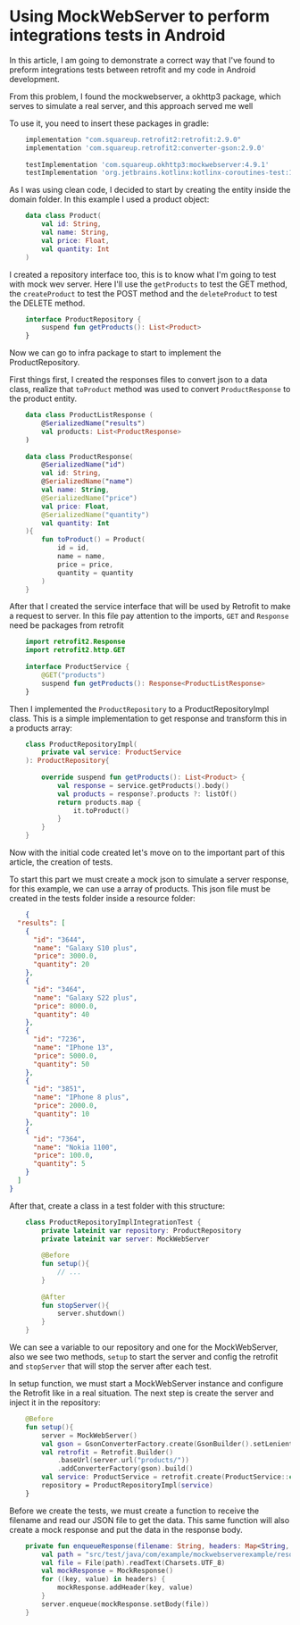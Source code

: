 # Using MockWebServer to perform integrations tests in Android

In this article, I am going to demonstrate a correct way that I've found to preform integrations
tests between retrofit and my code in Android development.

From this problem, I found the mockwebserver, a okhttp3 package, which serves to simulate a real
server, and this approach served me well

To use it, you need to insert these packages in gradle:

```gradle
    implementation "com.squareup.retrofit2:retrofit:2.9.0"
    implementation 'com.squareup.retrofit2:converter-gson:2.9.0'
    
    testImplementation 'com.squareup.okhttp3:mockwebserver:4.9.1'
    testImplementation 'org.jetbrains.kotlinx:kotlinx-coroutines-test:1.5.2'
```

As I was using clean code, I decided to start by creating the entity inside the domain folder. In
this example I used a product object:

```kt
    data class Product(
        val id: String,
        val name: String,
        val price: Float,
        val quantity: Int
    )
```

I created a repository interface too, this is to know what I'm going to test with mock wev server.
Here I'll use the `getProducts` to test the GET method, the `createProduct` to test the POST method
and the `deleteProduct` to test the DELETE method.

```kt
    interface ProductRepository {
        suspend fun getProducts(): List<Product>
    }
```

Now we can go to infra package to start to implement the ProductRepository.

First things first, I created the responses files to convert json to a data class, realize
that `toProduct` method was used to convert `ProductResponse` to the product entity.

```kt
    data class ProductListResponse (
        @SerializedName("results")
        val products: List<ProductResponse>
    )
    
    data class ProductResponse(
        @SerializedName("id")
        val id: String,
        @SerializedName("name")
        val name: String,
        @SerializedName("price")
        val price: Float,
        @SerializedName("quantity")
        val quantity: Int
    ){
        fun toProduct() = Product(
            id = id,
            name = name,
            price = price,
            quantity = quantity
        )
    }
```

After that I created the service interface that will be used by Retrofit to make a request to
server. In this file pay attention to the imports, `GET` and `Response` need be packages from
retrofit

```kt
    import retrofit2.Response
    import retrofit2.http.GET
    
    interface ProductService {
        @GET("products")
        suspend fun getProducts(): Response<ProductListResponse>
    }
```

Then I implemented the `ProductRepository` to a ProductRepositoryImpl class. This is a simple
implementation to get response and transform this in a products array:

```kt
    class ProductRepositoryImpl(
        private val service: ProductService
    ): ProductRepository{
    
        override suspend fun getProducts(): List<Product> {
            val response = service.getProducts().body()
            val products = response?.products ?: listOf()
            return products.map {
                it.toProduct()
            }
        }
    }
```

Now with the initial code created let's move on to the important part of this article, the creation
of tests.

To start this part we must create a mock json to simulate a server response, for this example, we
can use a array of products. This json file must be created in the tests folder inside a resource
folder:

```json
    {
  "results": [
    {
      "id": "3644",
      "name": "Galaxy S10 plus",
      "price": 3000.0,
      "quantity": 20
    },
    {
      "id": "3464",
      "name": "Galaxy S22 plus",
      "price": 8000.0,
      "quantity": 40
    },
    {
      "id": "7236",
      "name": "IPhone 13",
      "price": 5000.0,
      "quantity": 50
    },
    {
      "id": "3851",
      "name": "IPhone 8 plus",
      "price": 2000.0,
      "quantity": 10
    },
    {
      "id": "7364",
      "name": "Nokia 1100",
      "price": 100.0,
      "quantity": 5
    }
  ]
}
```

After that, create a class in a test folder with this structure:

```kt
    class ProductRepositoryImplIntegrationTest {
        private lateinit var repository: ProductRepository
        private lateinit var server: MockWebServer
    
        @Before
        fun setup(){
            // ...
        }
    
        @After
        fun stopServer(){
            server.shutdown()
        }
    }
```

We can see a variable to our repository and one for the MockWebServer, also we see two
methods, `setup` to start the server and config the retrofit and `stopServer` that will stop the
server after each test.

In setup function, we must start a MockWebServer instance and configure the Retrofit like in a real
situation. The next step is create the server and inject it in the repository:

````kt
    @Before
    fun setup(){
        server = MockWebServer()
        val gson = GsonConverterFactory.create(GsonBuilder().setLenient().create())
        val retrofit = Retrofit.Builder()
            .baseUrl(server.url("products/"))
            .addConverterFactory(gson).build()
        val service: ProductService = retrofit.create(ProductService::class.java)
        repository = ProductRepositoryImpl(service)
    }
````

Before we create the tests, we must create a function to receive the filename and read our JSON file
to get the data. This same function will also create a mock response and put the data in the response body.

````kt
    private fun enqueueResponse(filename: String, headers: Map<String, String> = emptyMap()) {
        val path = "src/test/java/com/example/mockwebserverexample/resources/$filename"
        val file = File(path).readText(Charsets.UTF_8)
        val mockResponse = MockResponse()
        for ((key, value) in headers) {
            mockResponse.addHeader(key, value)
        }
        server.enqueue(mockResponse.setBody(file))
    }
````